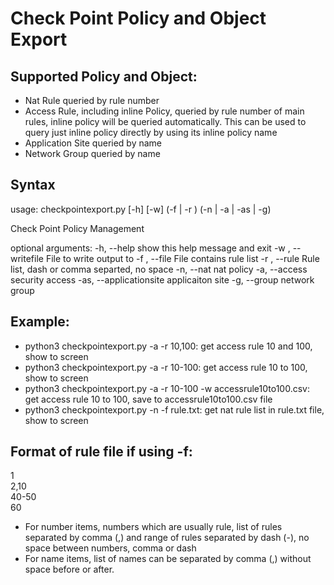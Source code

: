# Check Point Policy and Object Export
## Supported Policy and Object:
- Nat Rule queried by rule number
- Access Rule, including inline Policy, queried by rule number of main rules, inline policy will be queried automatically. This can be used to query just inline policy directly by using its inline policy name
- Application Site queried by name
- Network Group queried by name

## Syntax
usage: checkpointexport.py [-h] [-w] (-f  | -r ) (-n | -a | -as | -g)

Check Point Policy Management

optional arguments:
  -h, --help                show this help message and exit
  -w , --writefile          File to write output to
  -f , --file               File contains rule list
  -r , --rule               Rule list, dash or comma separted, no space
  -n, --nat                 nat policy
  -a, --access              security access
  -as, --applicationsite    applicaiton site
  -g, --group               network group

## Example:
- python3 checkpointexport.py -a -r 10,100: get access rule 10 and 100, show to screen
- python3 checkpointexport.py -a -r 10-100: get access rule 10 to 100, show to screen
- python3 checkpointexport.py -a -r 10-100 -w accessrule10to100.csv: get access rule 10 to 100, save to accessrule10to100.csv file
- python3 checkpointexport.py -n -f rule.txt: get nat rule list in rule.txt file, show to screen

## Format of rule file if using -f:

1  
2,10  
40-50  
60  

- For number items, numbers which are usually rule, list of rules separated by comma (,) and range of rules separated by dash (-), no space between numbers, comma or dash
- For name items, list of names can be separated by comma (,) without space before or after. 



